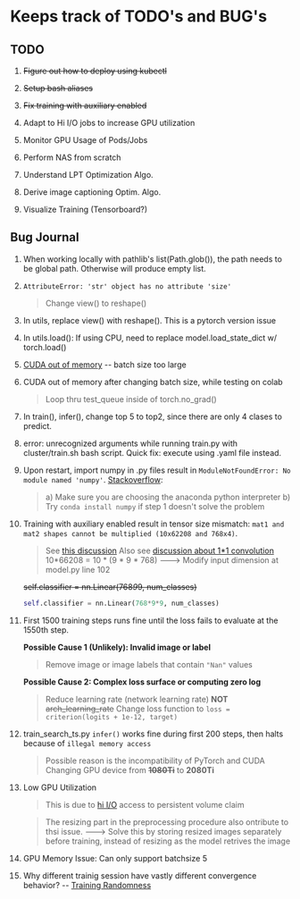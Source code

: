 # Keeps track of TODO's and BUG's

## TODO

1. ~~Figure out how to deploy using kubectl~~

2. ~~Setup bash aliases~~

3. ~~Fix training with auxiliary enabled~~

4. Adapt to Hi I/O jobs to increase GPU utilization 

5. Monitor GPU Usage of Pods/Jobs
   
5. Perform NAS from scratch

6. Understand LPT Optimization Algo.

7. Derive image captioning Optim. Algo.

8. Visualize Training (Tensorboard?)

## Bug Journal

1. When working locally with pathlib's list(Path.glob()), the path needs to be global path. Otherwise will produce empty list.
   
2. ```AttributeError: 'str' object has no attribute 'size'```
    > Change view() to reshape()

3. In utils, replace view() with reshape(). This is a pytorch version issue

4. In utils.load(): If using CPU, need to replace model.load_state_dict w/ torch.load()

5. [CUDA out of memory](https://pytorch.org/docs/stable/notes/faq.html) -- batch size too large

6. CUDA out of memory after changing batch size, while testing on colab 
   > Loop thru test_queue inside of torch.no_grad()

7. In train(), infer(), change top 5 to top2, since there are only 4 clases to predict.

8. error: unrecognized arguments while running train.py with cluster/train.sh bash script. Quick fix: execute using .yaml file instead. 

9.  Upon restart, import numpy in .py files result in ```ModuleNotFoundError: No module named 'numpy'```. [Stackoverflow](https://stackoverflow.com/a/40186317): 
    > a) Make sure you are choosing the anaconda python interpreter
    > b) Try ```conda install numpy``` if step 1 doesn't solve the problem 

10. Training with auxiliary enabled result in tensor size mismatch: ```mat1 and mat2 shapes cannot be multiplied (10x62208 and 768x4)```.
    > See [this discussion](https://stackoverflow.com/a/66338440)
    > Also see [discussion about 1*1 convolution](https://stats.stackexchange.com/questions/194142/what-does-1x1-convolution-mean-in-a-neural-network)
    > 10*66208 = 10 * (9 * 9 * 768) ---> Modify input dimension at model.py line 102

    ~~self.classifier = nn.Linear(768*9*9, num_classes)~~

    ```python
    self.classifier = nn.Linear(768*9*9, num_classes)
    ```

11. First 1500 training steps runs fine until the loss fails to evaluate at the 1550th step.

    **Possible Cause 1 (Unlikely): Invalid image or label**
    > Remove image or image labels that contain ```"Nan"``` values

    **Possible Cause 2: Complex loss surface or computing zero log**
    > Reduce learning rate (network learning rate) **NOT** ~~arch_learning_rate~~
    Change loss function to ```loss = criterion(logits + 1e-12, target)```

12. train_search_ts.py ```infer()```  works fine during first 200 steps, then halts because of ```illegal memory access```
    >  Possible reason is the incompatibility of PyTorch and CUDA
    > Changing GPU device from ~~**1080Ti**~~ to **2080Ti**

13. Low GPU Utilization
    > This is due to [hi I/O](https://pacificresearchplatform.org/userdocs/running/io-jobs/) access to persistent volume claim

    > The resizing part in the preprocessing procedure also ontribute to thsi issue.
        ---> Solve this by storing resized images separately before training, instead of resizing as the model retrives the image

14. GPU Memory Issue: Can only support batchsize 5
15. Why different trainig session have vastly different convergence behavior? -- [Training Randomness](https://towardsdatascience.com/how-to-solve-randomness-in-an-artificial-neural-network-3befc4f27d45
)